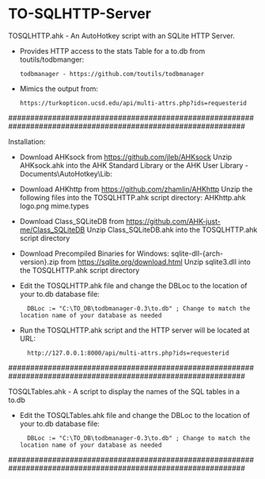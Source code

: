 # TO-SQLHTTP-Server
TOSQLHTTP.ahk - An AutoHotkey script with an SQLite HTTP Server.


* Provides HTTP access to the stats Table for a to.db from toutils/todbmanger:


      todbmanager - https://github.com/toutils/todbmanager

* Mimics the output from:

      https://turkopticon.ucsd.edu/api/multi-attrs.php?ids=requesterid


##############################################################################################################


Installation:


* Download AHKsock from https://github.com/jleb/AHKsock
      Unzip AHKsock.ahk into the AHK Standard Library or the AHK User Library - Documents\AutoHotkey\Lib:
      

* Download AHKhttp from https://github.com/zhamlin/AHKhttp
      Unzip the following files into the TOSQLHTTP.ahk script directory:
            AHKhttp.ahk
            logo.png
            mime.types
              

 * Download Class_SQLiteDB from https://github.com/AHK-just-me/Class_SQLiteDB
      Unzip Class_SQLiteDB.ahk into the TOSQLHTTP.ahk script directory
 
 
 * Download Precompiled Binaries for Windows: sqlite-dll-{arch-version}.zip from https://sqlite.org/download.html
      Unzip sqlite3.dll into the TOSQLHTTP.ahk script directory
 
      
* Edit the TOSQLHTTP.ahk file and change the DBLoc to the location of your to.db database file:

        DBLoc := "C:\TO_DB\todbmanager-0.3\to.db" ; Change to match the location name of your database as needed


* Run the TOSQLHTTP.ahk script and the HTTP server will be located at URL:

        http://127.0.0.1:8000/api/multi-attrs.php?ids=requesterid


##############################################################################################################


TOSQLTables.ahk - A script to display the names of the SQL tables in a to.db

* Edit the TOSQLTables.ahk file and change the DBLoc to the location of your to.db database file:

        DBLoc := "C:\TO_DB\todbmanager-0.3\to.db" ; Change to match the location name of your database as needed


##############################################################################################################
